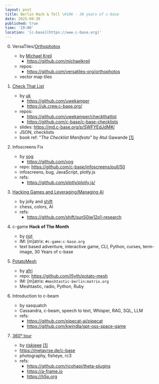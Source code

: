 ```yaml
---
layout: post
title: Berlin Hack & Tell \#106 - 30 years of c-base
date: 2025-09-30
published: true
time: '19:00'
location: '[c-base](https://www.c-base.org)'
---
```


0. VersaTiles/[Orthophotos](https://icarus.versatiles.org)
    - by [Michael Kreil](https://michael-kreil.de/)
        - https://github.com/michaelkreil
    - repos:
        - https://github.com/versatiles-org/orthophotos
    - vector map tiles

1. [Check That List](https://uk.crew.c-base.org/checklist/)
    - by [uk](https://www.uwekamper.de/)
        - https://github.com/uwekamper
        - https://uk.crew.c-base.org/
    - repos:
        - https://github.com/uwekamper/checkthatlist
        - https://github.com/c-base/c-base-checklists
    - slides: https://md.c-base.org/p/SWFYEdJdM#/
    - JSON, checklists
    - book ref: "*The Checklist Manifesto*" by Atul Gawande [\[1\]](http://atulgawande.com/book/the-checklist-manifesto)

2. Infoscreens Fix
    - by [vog](https://njh.eu/)
        - https://github.com/vog
    - repo: https://github.com/c-base/infoscreens/pull/50
    - infoscreens, bug, JavaScript, plotly.js
    - refs:
        - https://github.com/plotly/plotly.js/

3. [Hacking Games and Leveraging/Managing AI](https://code.c-base.org/shift/harmony)
    - by jolly and [shift](https://github.com/shift)
    - chess, colors, AI
    - refs:
        - https://github.com/shift/sun50iw12p1-research

4. c-game **Hack of The Month**
    - by [riot](https://github.com/ri0t)
    - IM: \[m\]atrix: `#c-game:c-base.org`
    - text based adventure, interactive game, CLI, Python, curses, term-image, 30 Years of c-base

5. [PotatoMesh](https://potatomesh.net/)
    - by [afri](https://github.com/l5yth)
    - repo: https://github.com/l5yth/potato-mesh
    - IM: \[m\]atrix: `#meshtastic-berlin:matrix.org`
    - Meshtastic, radio, Python, Ruby

6. Introduction to c-beam
    - by sasquatch
    - Cassandra, c-beam, speech to text, Whisper, RAG, SQL, LLM
    - refs:
        - https://github.com/pipecat-ai/pipecat
        - https://github.com/kwindla/gpt-oss-space-game

7. [360° tour](https://c-base.org/360)
    - by [riskieee](https://riskieee.de/) [\[1\]](https://github.com/riskieee)
    - https://metavrse.de/c-base
    - photography, fisheye, rc3
    - refs:
        - https://github.com/ricohapi/theta-plugins
        - https://a-frame.io
        - https://h5p.org
